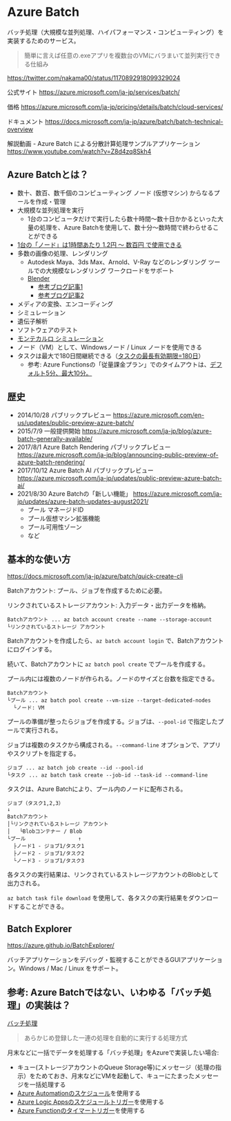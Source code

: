 # Azure Batch

バッチ処理（大規模な並列処理、ハイパフォーマンス・コンピューティング）を実装するためのサービス。

> 簡単に言えば任意の.exeアプリを複数台のVMにバラまいて並列実行できる仕組み

https://twitter.com/nakama00/status/1170892918099329024

公式サイト
https://azure.microsoft.com/ja-jp/services/batch/

価格
https://azure.microsoft.com/ja-jp/pricing/details/batch/cloud-services/

ドキュメント
https://docs.microsoft.com/ja-jp/azure/batch/batch-technical-overview

解説動画 - Azure Batch による分散計算処理サンプルアプリケーション
https://www.youtube.com/watch?v=Z8d4zq8Skh4

## Azure Batchとは？

- 数十、数百、数千個のコンピューティング ノード (仮想マシン) からなるプールを作成・管理
- 大規模な並列処理を実行
  - 1台のコンピュータだけで実行したら数十時間～数十日かかるといった大量の処理を、Azure Batchを使用して、数十分～数時間で終わらせることができる
- [1台の「ノード」は1時間あたり 1.2円 ～ 数百円 で使用できる](https://azure.microsoft.com/ja-jp/pricing/details/batch/)
- 多数の画像の処理、レンダリング
    - Autodesk Maya、3ds Max、Arnold、V-Ray などのレンダリング ツールでの大規模なレンダリング ワークロードをサポート
    - [Blender](https://blender.jp/)
      - [参考ブログ記事1](https://itosue.github.io/azure-blender/)
      - [参考ブログ記事2](https://www.maemaewater.net/)
- メディアの変換、エンコーディング
- シミュレーション
- 遺伝子解析
- ソフトウェアのテスト
- [モンテカルロ シミュレーション](https://www.ibm.com/jp-ja/cloud/learn/monte-carlo-simulation)
- ノード（VM）として、Windowsノード / Linux ノードを使用できる
- タスクは最大で180日間継続できる（[タスクの最長有効期限=180日](https://docs.microsoft.com/ja-jp/azure/batch/batch-quota-limit)）
  - 参考: Azure Functionsの「従量課金プラン」でのタイムアウトは、[デフォルト5分、最大10分。](https://docs.microsoft.com/ja-jp/azure/azure-functions/functions-scale#timeout)

## 歴史

- 2014/10/28 パブリックプレビュー https://azure.microsoft.com/en-us/updates/public-preview-azure-batch/
- 2015/7/9 一般提供開始 https://azure.microsoft.com/ja-jp/blog/azure-batch-generally-available/
- 2017/8/1 Azure Batch Rendering パブリックプレビュー https://azure.microsoft.com/ja-jp/blog/announcing-public-preview-of-azure-batch-rendering/
- 2017/10/12 Azure Batch AI パブリックプレビュー https://azure.microsoft.com/ja-jp/updates/public-preview-azure-batch-ai/
- 2021/8/30 Azure Batchの「新しい機能」 https://azure.microsoft.com/ja-jp/updates/azure-batch-updates-august2021/
  - プール マネージドID
  - プール仮想マシン拡張機能
  - プール可用性ゾーン
  - など

## 基本的な使い方

https://docs.microsoft.com/ja-jp/azure/batch/quick-create-cli

Batchアカウント: プール、ジョブを作成するために必要。

リンクされているストレージアカウント: 入力データ・出力データを格納。

```
Batchアカウント ... az batch account create --name --storage-account
└リンクされているストレージ アカウント
```

Batchアカウントを作成したら、`az batch account login` で、Batchアカウントにログインする。

続いて、Batchアカウントに `az batch pool create` でプールを作成する。

プール内には複数のノードが作られる。ノードのサイズと台数を指定できる。

```
Batchアカウント
└プール ... az batch pool create --vm-size --target-dedicated-nodes
  └ノード: VM
```

プールの準備が整ったらジョブを作成する。ジョブは、`--pool-id` で指定したプールで実行される。

ジョブは複数のタスクから構成される。`--command-line` オプションで、アプリやスクリプトを指定する。

```
ジョブ ... az batch job create --id --pool-id
└タスク ... az batch task create --job-id --task-id --command-line
```

タスクは、Azure Batchにより、プール内のノードに配布される。

```
ジョブ（タスク1,2,3）
↓
Batchアカウント
│└リンクされているストレージ アカウント
│   └Blobコンテナー / Blob
└プール                 ↑
  ├ノード1 - ジョブ1/タスク1
  ├ノード2 - ジョブ1/タスク2
  └ノード3 - ジョブ1/タスク3
```

各タスクの実行結果は、リンクされているストレージアカウントのBlobとして出力される。

`az batch task file download` を使用して、各タスクの実行結果をダウンロードすることができる。

## Batch Explorer

https://azure.github.io/BatchExplorer/

バッチアプリケーションをデバッグ・監視することができるGUIアプリケーション。Windows / Mac / Linux をサポート。

## 参考: Azure Batchではない、いわゆる「バッチ処理」の実装は？

[バッチ処理](https://www.otsuka-shokai.co.jp/words/batch-processing.html)

> あらかじめ登録した一連の処理を自動的に実行する処理方式

月末などに一括でデータを処理する「バッチ処理」をAzureで実装したい場合:

- キュー(ストレージアカウントのQueue Storage等)にメッセージ（処理の指示）をためておき、月末などにVMを起動して、キューにたまったメッセージを一括処理する
- [Azure Automationのスケジュール](https://docs.microsoft.com/ja-jp/azure/automation/shared-resources/schedules)を使用する
- [Azure Logic Appsのスケジュールトリガー](https://docs.microsoft.com/ja-jp/azure/logic-apps/concepts-schedule-automated-recurring-tasks-workflows)を使用する
- [Azure Functionのタイマートリガー](https://docs.microsoft.com/ja-jp/azure/azure-functions/functions-bindings-timer?tabs=csharp)を使用する
